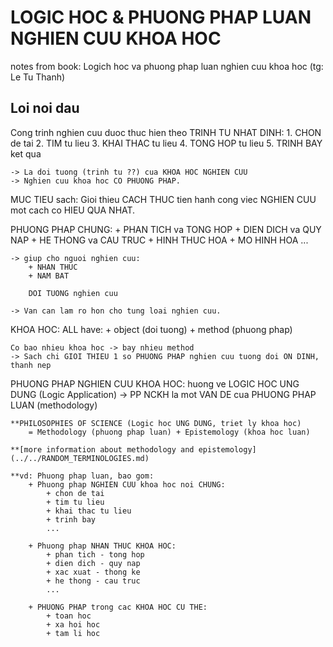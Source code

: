 # LOGIC HOC & PHUONG PHAP LUAN NGHIEN CUU KHOA HOC
notes from book: Logich hoc va phuong phap luan nghien cuu khoa hoc (tg: Le Tu Thanh)

## Loi noi dau
Cong trinh nghien cuu duoc thuc hien theo TRINH TU NHAT DINH: 
    1. CHON de tai 
    2. TIM tu lieu 
    3. KHAI THAC tu lieu 
    4. TONG HOP tu lieu 
    5. TRINH BAY ket qua 

    -> La doi tuong (trinh tu ??) cua KHOA HOC NGHIEN CUU 
    -> Nghien cuu khoa hoc CO PHUONG PHAP. 

MUC TIEU sach: 
    Gioi thieu CACH THUC tien hanh cong viec NGHIEN CUU mot cach co HIEU QUA NHAT.

PHUONG PHAP CHUNG: 
    + PHAN TICH va TONG HOP
    + DIEN DICH va QUY NAP 
    + HE THONG va CAU TRUC 
    + HINH THUC HOA 
    + MO HINH HOA
    ... 

    -> giup cho nguoi nghien cuu:
        + NHAN THUC 
        + NAM BAT 

        DOI TUONG nghien cuu

    -> Van can lam ro hon cho tung loai nghien cuu. 

KHOA HOC: 
   ALL have: 
        + object (doi tuong)
        + method (phuong phap)

    Co bao nhieu khoa hoc -> bay nhieu method 
    -> Sach chi GIOI THIEU 1 so PHUONG PHAP nghien cuu tuong doi ON DINH, thanh nep

PHUONG PHAP NGHIEN CUU KHOA HOC: 
    huong ve LOGIC HOC UNG DUNG (Logic Application)
    -> PP NCKH la mot VAN DE cua PHUONG PHAP LUAN (methodology)

    **PHILOSOPHIES OF SCIENCE (Logic hoc UNG DUNG, triet ly khoa hoc) 
        = Methodology (phuong phap luan) + Epistemology (khoa hoc luan)

    **[more information about methodology and epistemology](../../RANDOM_TERMINOLOGIES.md) 

    **vd: Phuong phap luan, bao gom: 
        + Phuong phap NGHIEN CUU khoa hoc noi CHUNG: 
            + chon de tai
            + tim tu lieu 
            + khai thac tu lieu
            + trinh bay
            ...

        + Phuong phap NHAN THUC KHOA HOC: 
            + phan tich - tong hop
            + dien dich - quy nap 
            + xac xuat - thong ke 
            + he thong - cau truc
            ...

        + PHUONG PHAP trong cac KHOA HOC CU THE: 
            + toan hoc 
            + xa hoi hoc
            + tam li hoc

